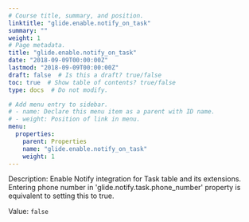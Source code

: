 ```yaml
---
# Course title, summary, and position.
linktitle: "glide.enable.notify_on_task"
summary: ""
weight: 1
# Page metadata.
title: "glide.enable.notify_on_task"
date: "2018-09-09T00:00:00Z"
lastmod: "2018-09-09T00:00:00Z"
draft: false  # Is this a draft? true/false
toc: true  # Show table of contents? true/false
type: docs  # Do not modify.

# Add menu entry to sidebar.
# - name: Declare this menu item as a parent with ID name.
# - weight: Position of link in menu.
menu:
  properties:
    parent: Properties
    name: "glide.enable.notify_on_task"
    weight: 1
---
```


Description: Enable Notify integration for Task table and its extensions. Entering phone number in 'glide.notify.task.phone_number' property is equivalent to setting this to true.


Value: `false`